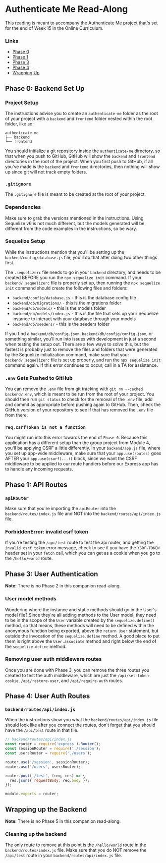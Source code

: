 # Authenticate Me Read-Along

This reading is meant to accompany the Authenticate Me project that's set for
the end of Week 15 in the Online Curriculum.

### Links

* [Phase 0]
* [Phase 1]
* [Phase 3]
* [Phase 4]
* [Wrapping Up]

## Phase 0: Backend Set Up

### Project Setup

The instructions advise you to create an `authenticate-me` folder as the root of
your project with a `backend` and `frontend` folder nested within the root
folder, like so:

```plaintext
authenticate-me
├── backend
└── frontend
```

You should initialize a git repository inside the `authenticate-me` directory,
so that when you push to GitHub, GitHub will show the `backend` and `frontend`
directories in the root of the project. When you first push to GitHub, if all
you've made is the `backend` and `frontend` directories, then nothing will show
up since git will not track empty folders.

### `.gitignore`

The `.gitignore` file is meant to be created at the root of your project.

### Dependencies

Make sure to grab the versions mentioned in the instructions. Using Sequelize v6
is not much different, but the models generated will be different from the code
examples in the instructions, so be wary.

### Sequelize Setup

While the instructions mention that you'll be setting up the
`backend/config/database.js` file, you'll do that after doing two other things
first.

The `.sequelizerc` file needs to go in your `backend` directory, and needs to be
created BEFORE you run the `npx sequelize init` command. If your
`backend/.sequelizerc` file is properly set up, then running the `npx sequelize
init` command should create the following files and folders:

* `backend/config/database.js` - this is the database config file
* `backend/db/migrations/` - this is the migrations folder
* `backend/db/models/` - this is the models folder
* `backend/db/models/index.js` - this is the file that sets up your Sequelize
    instance to interact with your database through your models
* `backend/db/seeders/` - this is the seeders folder

If you find a `backend/db/config.json`, `backend/db/config/config.json`, or
something similar, you'll run into issues with development in just a second when
testing the setup out. There are a few ways to solve this, but the fastest is
probably just to remove the files and folders that were generated by the
Sequelize initialization command, make sure that your `backend/.sequelizerc`
file is set up properly, and run the `npx sequelize init` command again. If this
error continues to occur, call in a TA for assistance.

### `.env` Gets Pushed to GitHub

You can remove the `.env` file from git tracking with `git rm --cached
backend/.env`, which is meant to be run from the root of your project. You
should then run `git status` to check for the removal of the `.env` file, add
and commit as appropriate before pushing again to GitHub. Then, check the GitHub
version of your repository to see if that has removed the `.env` file from
there.

### `req.csrfToken is not a function`

You might run into this error towards the end of `Phase 0`. Because this
application has a different setup than the group project from Module 4, you'll
be applying CSRF a little differently. In your `backend/app.js` file, where you
set up app-wide middleware, make sure that your `app.use(routes)` goes AFTER
your `app.use(csurf(...))` block, since we want the CSRF middleware to be
applied to our route handlers before our Express app has to handle any incoming
requests.

## Phase 1: API Routes

### `apiRouter`

Make sure that you're importing the `apiRouter` into the
`backend/routes/index.js` file and NOT into the `backend/routes/api/index.js`
file.

### ForbiddenError: invalid csrf token

If you're testing the `/api/test` route to test the api router, and getting the
`invalid csrf token` error message, check to see if you have the `XSRF-TOKEN`
header set in your `fetch` call, which you can get as a cookie when you go to
the `/hello/world` route.

## Phase 3: User Authentication

**Note**: There is no Phase 2 in this companion read-along.

### User model methods

Wondering where the instance and static methods should go in the User's model
file? Since they're all adding methods to the User model, they need to be in the
scope of the `User` variable created by the `sequelize.define()` method, so that
means, these methods will need to be defined within the anonymous function being
exported, above the `return User` statement, but outside the invocation of the
`sequelize.define` method. A good place to put them is right above the
`User.associate` method and right below the end of the `sequelize.define`
method.

### Removing user auth middleware routes

Once you are done with Phase 3, you can remove the three routes you created to
test the auth middleware, which are just the `/api/set-token-cookie`,
`/api/restore-user`, and `/api/require-auth` routes.

## Phase 4: User Auth Routes

### `backend/routes/api/index.js`

When the instructions show you what the `backend/routes/api/index.js` file
should look like after you connect the routes, don't forget that you should have
the `/api/test` route in that file.

```js
// backend/routes/api/index.js
const router = require('express').Router();
const sessionRouter = require('./session');
const usersRouter = require('./users');

router.use('/session', sessionRouter);
router.use('/users', usersRouter);

router.post('/test', (req, res) => {
  res.json({ requestBody: req.body });
});

module.exports = router;
```

## Wrapping up the Backend

**Note**: There is no Phase 5 in this companion read-along.

### Cleaning up the backend

The only route to remove at this point is the `/hello/world` route in the
`backend/routes/index.js` file. Make sure that you do NOT remove the `/api/test`
route in your `backend/routes/api/index.js` file.

[Phase 0]: #phase-0-backend-set-up
[Phase 1]: #phase-1-api-routes
[Phase 3]: #phase-3-user-authentication
[Phase 4]: #phase-4-user-auth-routes
[Wrapping Up]: #wrapping-up-the-backend
